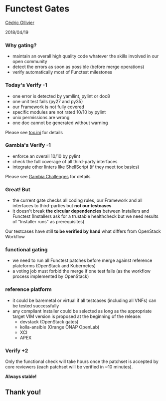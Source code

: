 # Functest Gates

[Cédric Ollivier](mailto:cedric.ollivier@orange.com)

2018/04/19



### Why gating?

- maintain an overall high quality code whatever the skills involved in our
open community
- detect the errors as soon as possible (before merge operations)
- verify automatically most of Functest milestones


### Today's Verify -1

- one error is detected by yamllint, pylint or doc8
- one unit test fails (py27 and py35)
- our Framework is not fully covered
- specific modules are not rated 10/10 by pylint
- unix permissions are wrong
- one doc cannot be generated without warning

Please see [tox.ini](https://git.opnfv.org/functest/tree/tox.ini) for details


### Gambia's Verify -1

- enforce an overall 10/10 by pylint
- check the full coverage of all third-party interfaces
- integrate other linters like ShellScript (if they meet tox basics)

Please see
[Gambia Challenges](http://testresults.opnfv.org/functest/gambiachallenges/)
for details


### Great! But

- the current gate checks all coding rules, our Framework and all interfaces
to third-parties but **not our testcases**
- it doesn't break **the circular dependencies** between Installers and
Functest (Installers ask for a trustable healthcheck but we need results of
"Installer runs" as prerequisites)

Our testcases have still **to be verified by hand** what differs from
OpenStack Workflow



### functional gating

- we need to run all Functest patches before merge against reference
plateforms (OpenStack and Kubernetes)
- a voting job must forbid the merge if one test fails (as the workflow
process implemented by OpenStack)


### reference platform

- it could be baremetal or virtual if all testcases (including all VNFs) can
be tested successfully
- any compliant Installer could be selected as long as the appropriate target
VIM version is proposed at the beginning of the release:
  - devstack (OpenStack gates)
  - kolla-ansible (Orange ONAP OpenLab)
  - XCI
  - APEX


### Verify +2

Only the functional check will take hours once the patchset is accepted
by core reviewers (each patchset will be verified in ~10 minutes).

**Always stable!**



## Thank you!
